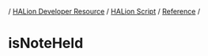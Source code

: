 / [HALion Developer Resource](../..//HALion-Developer-Resource.md) / [HALion Script](./HALion-Script.md) / [Reference](./Reference.md) /

# isNoteHeld
